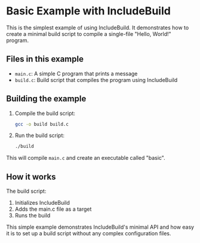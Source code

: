 # Basic Example with IncludeBuild

This is the simplest example of using IncludeBuild. It demonstrates how to create a minimal build script to compile a single-file "Hello, World!" program.

## Files in this example

- `main.c`: A simple C program that prints a message
- `build.c`: Build script that compiles the program using IncludeBuild

## Building the example

1. Compile the build script:
   ```bash
   gcc -o build build.c
   ```

2. Run the build script:
   ```bash
   ./build
   ```

This will compile `main.c` and create an executable called "basic".

## How it works

The build script:
1. Initializes IncludeBuild
2. Adds the main.c file as a target
3. Runs the build

This simple example demonstrates IncludeBuild's minimal API and how easy it is to set up a build script without any complex configuration files. 